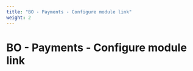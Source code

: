 ```yaml
---
title: "BO - Payments - Configure module link"
weight: 2
---
```


# BO - Payments - Configure module link
